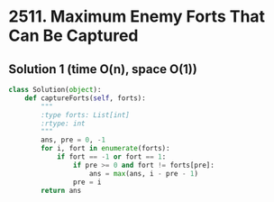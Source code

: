 # 2511. Maximum Enemy Forts That Can Be Captured

## Solution 1 (time O(n), space O(1))

```python
class Solution(object):
    def captureForts(self, forts):
        """
        :type forts: List[int]
        :rtype: int
        """
        ans, pre = 0, -1
        for i, fort in enumerate(forts):
            if fort == -1 or fort == 1:
                if pre >= 0 and fort != forts[pre]:
                    ans = max(ans, i - pre - 1)
                pre = i
        return ans
```
